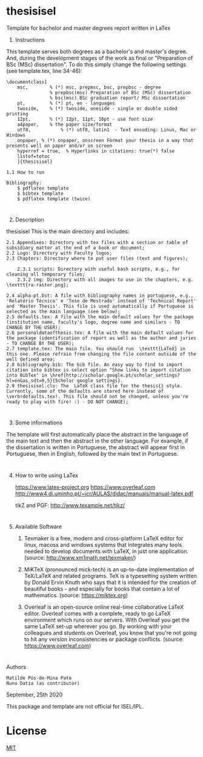# thesisisel
Template for bachelor and master degrees report written in LaTex

1. Instructions

This template serves both degrees as a bachelor's and master's degree. And, during the development stages of the work as final or "Preparation of BSc (MSc) dissertation". To do this simply change the following settings (see template.tex, line 34-46):

	\documentclass[
		msc,		% (*) msc, prepmsc, bsc, prepbsc - degree
					% prepbsc(msc) Preparation of BSc (MSc) dissertation
					% bsc(msc) BSc graduation report/ MSc dissertation
		pt,			% (*) pt, en - languages 
		twoside,	% (*) twoside, oneside - single or double sided printing
		12pt,		% (*) 12pt, 11pt, 10pt - use font size
		a4paper,	% the paper size/format
		utf8,			% (*) utf8, latin1	- Text encoding: Linux, Mac or Windows
		onpaper, % (*) onpaper, onscreen Format your thesis in a way that presents well on paper and/or on screen
		hyperref = true,  % Hyperlinks in citations: true(*) false
		listof=totoc
		]{thesisisel} 

	1.1 How to run

	Bibliography:
		$ pdflatex template
		$ bibtex template
		$ pdflatex template (twice)

# 

2. Description

thesisisel This is the main directory and includes:

	2.1 Appendixes: Directory with tex files with a section or table of subsidiary matter at the end of a book or document;
	2.2 Logo: Directory with Faculty logos;
	2.3 Chapters: Directory where to put user files (text and figures);
		
		2.3.1 scripts: Directory with useful bash scripts, e.g., for cleaning all temporary files;
		2.3.2 img: Directory with all images to use in the chapters, e.g. \texttt{ra-raster.png};
	
	2.4 alpha-pt.bst: A file with bibliography names in portuguese, e.g., 'Relatório Técnico' e 'Tese de Mestrado' instead of 'Technical Report' and 'Master Thesis'. This file is used automatically if Portuguese is selected as the main language (see below);
	2.5 defaults.tex: A file with the main default values for the package (institution name, faculty's logo, degree name and similars - TO CHANGE BY THE USER);
	2.6 personaldataofthesis.tex: A file with the main default values for the package (identification of report as well as the author and juries - TO CHANGE BY THE USER);
	2.7 template.tex: The main file. You should run  \texttt{LaTeX} in this one. Please refrain from changing the file content outside of the well defined area;
	2.8 bibliography.bib: The bib file. An easy way to find to import citation into bibtex is select option "Show links to import citation into BibTex" in \href{http://scholar.google.pt/scholar_settings?hl=en&as_sdt=0,5}{Scholar google settings}.
	2.9 thesisisel.cls: The  LaTeX class file for the thesis{} style. Currently, some of the defaults are stored here instead of \verb!defaults.tex!. This file should not be changed, unless you're ready to play with fire! :) - DO NOT CHANGE);
	
# 

3. Some informations

The template will first automatically place the abstract in the language of the main text and then the abstract in the other language. For example, if the dissertation is written in Portuguese, the abstract will appear first in Portuguese, then in English, followed by the main text in Portuguese.

# 

4. How to write using LaTex

	https://www.latex-project.org
	https://www.overleaf.com
	http://www4.di.uminho.pt/~jcr/AULAS/didac/manuais/manual-latex.pdf

	tikZ and PGF: http://www.texample.net/tikz/

# 

5. Available Software

	1. Texmaker is a free, modern and cross-platform LaTeX editor for linux, macosx and windows systems that integrates many tools needed to develop documents with LaTeX, in just one application. (source: http://www.xm1math.net/texmaker/)

	2. MiKTeX (pronounced mick-tech) is an up-to-date implementation of TeX/LaTeX and related programs. TeX is a typesetting system written by Donald Ervin Knuth who says that it is intended for the creation of beautiful books - and especially for books that contain a lot of mathematics. (source: https://miktex.org)

	3. Overleaf is an open-source online real-time collaborative LaTeX editor. Overleaf comes with a complete, ready to go LaTeX environment which runs on our servers. With Overleaf you get the same LaTeX set-up wherever you go. By working with your colleagues and students on Overleaf, you know that you're not going to hit any version inconsistencies or package conflicts. (source: https://www.overleaf.com)
 

# 

Authors

	Matilde Pós-de-Mina Pato
	Nuno Datia (as contributor)

September, 25th 2020


This package and template are not official for ISEL/IPL.

# License

[MIT](https://choosealicense.com/licenses/mit/)